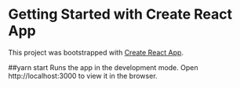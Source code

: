 # Getting Started with Create React App

This project was bootstrapped with [Create React App](https://github.com/facebook/create-react-app).

##yarn start
Runs the app in the development mode.
Open http://localhost:3000 to view it in the browser.